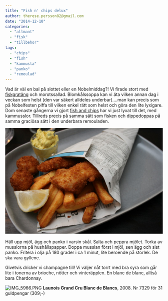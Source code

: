 ```yaml
---
title: "Fish n' chips delux"
author: therese.persson82@gmail.com
date: "2014-12-10"
categories: 
  - "allmant"
  - "fisk"
  - "tillbehor"
tags: 
  - "chips"
  - "fish"
  - "kammusla"
  - "panko"
  - "remoulad"
---
```


Vad är väl en bal på slottet eller en Nobelmiddag?! Vi firade stort med [fiskgratäng](/posts/fiskgratang) och morotssallad. Blomkålssoppa kan vi äta vilken annan dag i veckan som helst (den var säkert alldeles underbar)....man kan precis som på Nobelfesten piffa till vilken enkel rätt som helst och göra den lite lyxigare. Dom senaste gångerna vi gjort [fish and chips](/posts/fish-n-chips) har vi just lyxat till det, med kammusslor. Tillreds precis på samma sätt som fisken och dippedoppas på samma graciösa sätt i den underbara remouladen. 

![IMG_7023](/static/img/IMG_7023-1024x682.jpg)

Häll upp mjöl, ägg och panko i varsin skål. Salta och peppra mjölet. Torka av musslorna på hushållspapper. Doppa musslan först i mjöl, sen ägg och sist panko. Fritera i olja på 180 grader i ca 1 minut, lite beroende på storlek. De ska vara gyllene.

Givetvis dricker vi champagne till! Vi väljer nåt torrt med bra syra som går lite i tonerna av brioche, nötter och vinteräpplen. En blanc de blanc, alltså bara Chardonnay.  
  
![IMG_5966.PNG](/static/img/IMG_5966.png)
**Launois Grand Cru Blanc de Blancs**, 2008. Nr 7329 för 31 guldpengar (309;-)
